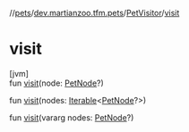 //[pets](../../../index.md)/[dev.martianzoo.tfm.pets](../index.md)/[PetVisitor](index.md)/[visit](visit.md)

# visit

[jvm]\
fun [visit](visit.md)(node: [PetNode](../../dev.martianzoo.tfm.pets.ast/-pet-node/index.md)?)

fun [visit](visit.md)(nodes: [Iterable](https://kotlinlang.org/api/latest/jvm/stdlib/kotlin.collections/-iterable/index.html)&lt;[PetNode](../../dev.martianzoo.tfm.pets.ast/-pet-node/index.md)?&gt;)

fun [visit](visit.md)(vararg nodes: [PetNode](../../dev.martianzoo.tfm.pets.ast/-pet-node/index.md)?)
